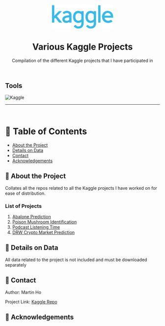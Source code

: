<div align="center">

  <img src="assets/header.png" alt="logo" width="200" height="auto" />
  <h1>Various Kaggle Projects</h1>
  
  <p>
    Compilation of the different Kaggle projects that I have participated in
  </p>

</div>

<br />

<!-- Badges -->

## Tools

![Kaggle](https://img.shields.io/badge/Kaggle-20BEFF?style=for-the-badge&logo=Kaggle&logoColor=white)

---

<br />

<!-- Table of Contents -->

# :notebook_with_decorative_cover: Table of Contents

- [About the Project](#star2-about-the-project)
- [Details on Data](#bookmark_tabs-details-on-data)
- [Contact](#handshake-contact)
- [Acknowledgements](#gem-acknowledgements)

<!-- About the Project -->

## :star2: About the Project

Collates all the repos related to all the Kaggle projects I have worked on for ease of distribution.

### List of Projects

1. [Abalone Prediction](https://github.com/minimartzz/kaggle-abalone)
2. [Poison Mushroom Identification](https://github.com/minimartzz/poison-mushrooms)
3. [Podcast Listening Time](https://github.com/minimartzz/podcast-listening-time)
4. [DRW Crypto Market Prediction](https://github.com/minimartzz/drw-crypto-market-prediction)

## :bookmark_tabs: Details on Data

All data related to the project is not included and must be downloaded separately

## :handshake: Contact

Author: Martin Ho

Project Link: [Kaggle Repo](https://github.com/minimartzz/kaggle-projects)

<!-- Acknowledgments -->

## :gem: Acknowledgements
